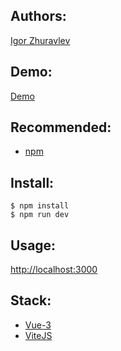 ## Authors:
[Igor Zhuravlev](https://github.com/NEoMBouncer)

## Demo:
[Demo](/)

## Recommended:
- [npm](https://www.npmjs.com/)

## Install:
```
$ npm install
$ npm run dev
```

## Usage:
[http://localhost:3000](http://localhost:3000)

## Stack:
- [Vue-3](https://vuejs.org/)
- [ViteJS](https://vitejs.dev/)